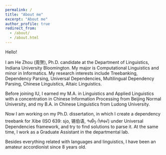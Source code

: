 ```yaml
---
permalink: /
title: "About me"
excerpt: "About me"
author_profile: true
redirect_from: 
  - /about/
  - /about.html
---
```


Hello! 

I am He Zhou (周贺), Ph.D. candidate at the Department of Linguistics, Indiana University Bloomington. My major is Computational Linguistics and minor in Informatics. My research interests include Treebanking, Dependency Parsing, Universal Dependencies, Multilingual Dependency Parsing, Chinese Linguistics, Altaic Linguistics. 

Before joining IU, I earned my M.A. in Linguistics and Applied Linguistics with a concentration in Chinese Information Processing from Beijing Normal University, and my B.A. in Chinese Linguistics from Ludong University. 

Now I am working on my Ph.D. dissertation, in which I create a dependency treebank for Xibe (ISO 639: sjo, 锡伯语, ᠰᡞᠪᡝ ᡤᡞᠰᡠᠨ) under Universal Dependencies framework, and try to find solutions to parse it. At the same time, I work as a Graduate Assistant in the departmental lab. 

Besides everything related with languages and linguistics, I have been an amateur accordionist since 8 years old. 



